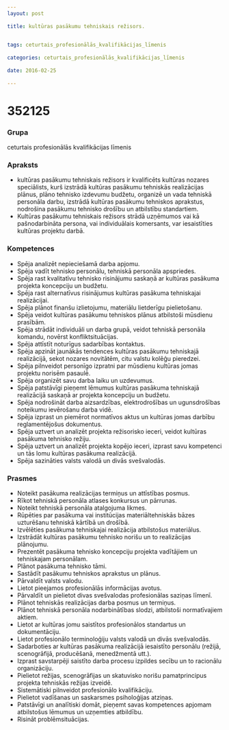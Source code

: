 ```yaml
---
layout: post
    
title: kultūras pasākumu tehniskais režisors.

    
tags: ceturtais_profesionālās_kvalifikācijas_līmenis
    
categories: ceturtais_profesionālās_kvalifikācijas_līmenis
    
date: 2016-02-25
    
---
```

# 352125

### Grupa
ceturtais profesionālās kvalifikācijas līmenis


### Apraksts
* kultūras pasākumu tehniskais režisors ir kvalificēts kultūras nozares speciālists, kurš izstrādā kultūras pasākumu tehniskās realizācijas plānus, plāno tehnisko izdevumu budžetu, organizē un vada tehniskā personāla darbu, izstrādā kultūras pasākumu tehniskos aprakstus, nodrošina pasākumu tehnisko drošību un atbilstību standartiem. 
* Kultūras pasākumu tehniskais režisors strādā uzņēmumos vai kā pašnodarbināta persona, vai individuālais komersants, var iesaistīties kultūras projektu darbā. 


### Kompetences
* 	 Spēja analizēt nepieciešamā darba apjomu. 
* 	 Spēja vadīt tehnisko personālu, tehniskā personāla apspriedes. 
* 	 Spēja rast kvalitatīvu tehnisko risinājumu saskaņā ar kultūras pasākuma projekta koncepciju un budžetu. 
* 	 Spēja rast alternatīvus risinājumus kultūras pasākuma tehniskajai realizācijai. 
* 	 Spēja plānot finanšu izlietojumu, materiālu lietderīgu pielietošanu. 
* 	 Spēja veidot kultūras pasākumu tehniskos plānus atbilstoši mūsdienu prasībām. 
* 	 Spēja strādāt individuāli un darba grupā, veidot tehniskā personāla komandu, novērst konfliktsituācijas. 
* 	 Spēja attīstīt noturīgus sadarbības kontaktus. 
* 	 Spēja apzināt jaunākās tendences kultūras pasākumu tehniskajā realizācijā, sekot nozares novitātēm, citu valstu kolēģu pieredzei. 
*    Spēja pilnveidot personīgo izpratni par mūsdienu kultūras jomas projektu norisēm pasaulē. 
* 	 Spēja organizēt savu darba laiku un uzdevumus. 
* 	 Spēja patstāvīgi pieņemt lēmumus kultūras pasākuma tehniskajā realizācijā saskaņā ar projekta koncepciju un budžetu. 
* 	 Spēja nodrošināt darba aizsardzības, elektrodrošības un ugunsdrošības noteikumu ievērošanu darba vidē. 
* 	 Spēja izprast un piemērot normatīvos aktus un kultūras jomas darbību reglamentējošus dokumentus. 
* 	 Spēja uztvert un analizēt projekta režisorisko ieceri, veidot kultūras pasākuma tehnisko režiju. 
* 	 Spēja uztvert un analizēt projekta kopējo ieceri, izprast savu kompetenci un tās lomu kultūras pasākuma realizācijā. 
* 	 Spēja sazināties valsts valodā un divās svešvalodās.  

### Prasmes 
* 	 Noteikt pasākuma realizācijas termiņus un attīstības posmus. 
* 	 Rīkot tehniskā personāla atlases konkursus un pārrunas. 
* 	 Noteikt tehniskā personāla atalgojuma likmes. 
* 	 Rūpēties par pasākuma vai institūcijas materiāltehniskās bāzes uzturēšanu tehniskā kārtībā un drošībā. 
* 	 Izvēlēties pasākuma tehniskajai realizācija atbilstošus materiālus. 
* 	 Izstrādāt kultūras pasākumu tehnisko norišu un to realizācijas plānojumu. 
* 	 Prezentēt pasākuma tehnisko koncepciju projekta vadītājiem un tehniskajam personālam. 
* 	 Plānot pasākuma tehnisko tāmi. 
* 	 Sastādīt pasākumu tehniskos aprakstus un plānus. 
* 	 Pārvaldīt valsts valodu. 
* 	 Lietot pieejamos profesionālās informācijas avotus. 
* 	 Pārvaldīt un pielietot divas svešvalodas profesionālas saziņas līmenī. 
* 	 Plānot tehniskās realizācijas darba posmus un termiņus. 
* 	 Plānot tehniskā personāla nodarbinātības slodzi, atbilstoši normatīvajiem aktiem. 
* 	 Lietot ar kultūras jomu saistītos profesionālos standartus un dokumentāciju. 
* 	 Lietot profesionālo terminoloģiju valsts valodā un divās svešvalodās. 
* 	 Sadarboties ar kultūras pasākuma realizācijā iesaistīto personālu (režijā, scenogrāfijā, producēšanā, menedžmentā utt.). 
* 	 Izprast savstarpēji saistīto darba procesu izpildes secību un to racionālu organizāciju. 
* 	 Pielietot režijas, scenogrāfijas un skatuvisko norišu pamatprincipus projekta tehniskās režijas izveidē. 
* 	 Sistemātiski pilnveidot profesionālo kvalifikāciju. 
* 	 Pielietot vadīšanas un saskarsmes psiholoģijas atziņas. 
* 	 Patstāvīgi un analītiski domāt, pieņemt savas kompetences apjomam atbilstošus lēmumus un uzņemties atbildību. 
* 	 Risināt problēmsituācijas. 